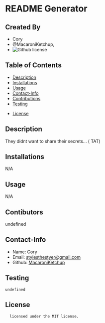 # README Generator
## Created By
   - Cory 
   - @MacaroniKetchup, 
   - ![Github license](https://img.sheilds.io/badge/license-MIT-yellowgreen.svg)
## Table of Contents
  - [Description](#description)
  - [Installations](#installations)
  - [Usage](#usage)
  - [Contact-Info](#contact)
  - [Contributions](#contributions)
  - [Testing](#testing)
  
* [License](#license)

## Description
They didnt want to share their secrets...  ( TAT)
## Installations
N/A
## Usage
N/A
## Contibutors
undefined
## Contact-Info
- Name: Cory
- Email: stylesthestyer@gmail.com
- Github: [MacaroniKetchup](https://github.com/MacaroniKetchup/)
## Testing
```
undefined
```
## License

      licensed under the MIT license.
